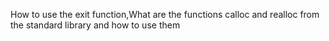  How to use the exit function,What are the functions calloc and realloc from the standard library and how to use them  
